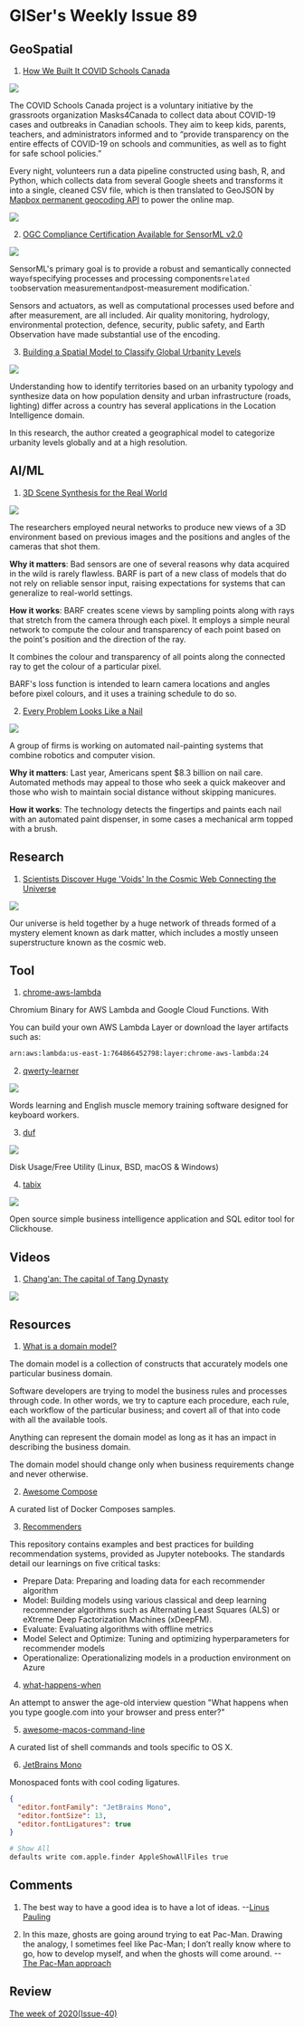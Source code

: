# GISer's Weekly Issue 89

## GeoSpatial

1. [How We Built It COVID Schools Canada](https://covidschoolscanada.org/map.html)

![](https://assets.website-files.com/5f2a93fe880654a977c51043/60b6f1b23660ba94273ddfd7_image6.png)

The COVID Schools Canada project is a voluntary initiative by the grassroots organization Masks4Canada to collect data about COVID-19 cases and outbreaks in Canadian schools. They aim to keep kids, parents, teachers, and administrators informed and to “provide transparency on the entire effects of COVID-19 on schools and communities, as well as to fight for safe school policies.”

Every night, volunteers run a data pipeline constructed using bash, R, and Python, which collects data from several Google sheets and transforms it into a single, cleaned CSV file, which is then translated to GeoJSON by [Mapbox permanent geocoding API](https://docs.mapbox.com/api/search/geocoding/#mapboxplaces-permanent) to power the online map.

![](https://assets.website-files.com/5f2a93fe880654a977c51043/60b7b63438c74e048c977d20_mapbox_workflow.jpg)

2. [OGC Compliance Certification Available for SensorML v2.0](https://www.ogc.org/pressroom/pressreleases/4478)

![](https://www.ogc.org/pub/www/files/pressrelease/SensorMLv2_Compli_SM_1024x536.jpg)

SensorML's primary goal is to provide a robust and semantically connected way`of`specifying processes and processing components`related to`observation measurement`and`post-measurement modification.`

Sensors and actuators, as well as computational processes used before and after measurement, are all included. Air quality monitoring, hydrology, environmental protection, defence, security, public safety, and Earth Observation have made substantial use of the encoding.

3. [Building a Spatial Model to Classify Global Urbanity Levels](https://carto.com/blog/building-spatial-model-classify-global-urbanity-levels/)

![](https://carto.com/blog/img/posts/2021/2021-06-10-building-spatial-model-classify-global-urbanity-levels/header.png)

Understanding how to identify territories based on an urbanity typology and synthesize data on how population density and urban infrastructure (roads, lighting) differ across a country has several applications in the Location Intelligence domain.

In this research, the author created a geographical model to categorize urbanity levels globally and at a high resolution.

## AI/ML

1. [3D Scene Synthesis for the Real World](https://www.deeplearning.ai/the-batch/issue-95/)

![](https://info.deeplearning.ai/hs-fs/hubfs/BARF.gif?width=1200&upscale=true&name=BARF.gif)

The researchers employed neural networks to produce new views of a 3D environment based on previous images and the positions and angles of the cameras that shot them.

**Why it matters**: Bad sensors are one of several reasons why data acquired in the wild is rarely flawless. BARF is part of a new class of models that do not rely on reliable sensor input, raising expectations for systems that can generalize to real-world settings.

**How it works**: BARF creates scene views by sampling points along with rays that stretch from the camera through each pixel. It employs a simple neural network to compute the colour and transparency of each point based on the point's position and the direction of the ray.

It combines the colour and transparency of all points along the connected ray to get the colour of a particular pixel.

BARF's loss function is intended to learn camera locations and angles before pixel colours, and it uses a training schedule to do so.

2. [Every Problem Looks Like a Nail](https://www.nytimes.com/2021/06/01/technology/robot-manicure-nails.html)

![](https://info.deeplearning.ai/hs-fs/hubfs/MANICURE2.gif?width=1200&upscale=true&name=MANICURE2.gif)

A group of firms is working on automated nail-painting systems that combine robotics and computer vision.

**Why it matters**: Last year, Americans spent $8.3 billion on nail care. Automated methods may appeal to those who seek a quick makeover and those who wish to maintain social distance without skipping manicures.

**How it works**: The technology detects the fingertips and paints each nail with an automated paint dispenser, in some cases a mechanical arm topped with a brush.

## Research

1. [Scientists Discover Huge 'Voids' In the Cosmic Web Connecting the Universe](https://www.vice.com/en/article/n7be77/scientists-discover-huge-voids-in-the-cosmic-web-connecting-the-universe)

![](https://video-images.vice.com/articles/60b68323b20aef00942effdb/lede/1622573862729-gettyimages-1221384618-1.jpeg?crop=1xw:0.843xh;0xw,0.0693xh&resize=500:*)

Our universe is held together by a huge network of threads formed of a mystery element known as dark matter, which includes a mostly unseen superstructure known as the cosmic web.

## Tool

1. [chrome-aws-lambda](https://github.com/alixaxel/chrome-aws-lambda#aws-lambda-layer)

Chromium Binary for AWS Lambda and Google Cloud Functions. With

You can build your own AWS Lambda Layer or download the layer artifacts such as:

```sh
arn:aws:lambda:us-east-1:764866452798:layer:chrome-aws-lambda:24
```

2. [qwerty-learner](https://github.com/Kaiyiwing/qwerty-learner)

![](https://github.com/Kaiyiwing/qwerty-learner/raw/master/docs/coder.png)

Words learning and English muscle memory training software designed for keyboard workers.

3. [duf](https://github.com/muesli/duf)

![](https://github.com/muesli/duf/raw/master/duf.png)

Disk Usage/Free Utility (Linux, BSD, macOS & Windows)

4. [tabix](https://github.com/tabixio/tabix)

![](https://camo.githubusercontent.com/2ce14404b5a8d88aae944de7654fe60a493184904b70bac6e00ab4a4a3f19f64/68747470733a2f2f74616269782e696f2f616e696d652f64726177732e6769663f6769676967)

Open source simple business intelligence application and SQL editor tool for Clickhouse.

## Videos

1. [Chang'an: The capital of Tang Dynasty](https://store.steampowered.com/app/1282080/Changan_The_capital_of_Tang_Dynasty/)

![](https://cdn.akamai.steamstatic.com/steam/apps/1282080/ss_4cd3a780f9563c4f51d0e05e5cf55f85ded9666b.600x338.jpg?t=1622174493)

## Resources

1. [What is a domain model?](https://fiseni.com/posts/what-is-a-domain-model/)

The domain model is a collection of constructs that accurately models one particular business domain.

Software developers are trying to model the business rules and processes through code. In other words, we try to capture each procedure, each rule, each workflow of the particular business; and covert all of that into code with all the available tools.

Anything can represent the domain model as long as it has an impact in describing the business domain.

The domain model should change only when business requirements change and never otherwise.

2. [Awesome Compose](https://github.com/docker/awesome-compose)

A curated list of Docker Composes samples.

3. [Recommenders](https://github.com/microsoft/recommenders)

This repository contains examples and best practices for building recommendation systems, provided as Jupyter notebooks. The standards detail our learnings on five critical tasks:

- Prepare Data: Preparing and loading data for each recommender algorithm
- Model: Building models using various classical and deep learning recommender algorithms such as Alternating Least Squares (ALS) or eXtreme Deep Factorization Machines (xDeepFM).
- Evaluate: Evaluating algorithms with offline metrics
- Model Select and Optimize: Tuning and optimizing hyperparameters for recommender models
- Operationalize: Operationalizing models in a production environment on Azure

4. [what-happens-when](https://github.com/alex/what-happens-when)

An attempt to answer the age-old interview question "What happens when you type google.com into your browser and press enter?"

5. [awesome-macos-command-line](https://github.com/herrbischoff/awesome-macos-command-line#opening-things)

A curated list of shell commands and tools specific to OS X.

6. [JetBrains Mono](https://www.jetbrains.com/lp/mono/)

Monospaced fonts with cool coding ligatures.

```json
{
  "editor.fontFamily": "JetBrains Mono",
  "editor.fontSize": 13,
  "editor.fontLigatures": true
}
```

```sh
# Show All
defaults write com.apple.finder AppleShowAllFiles true
```

## Comments

1.  The best way to have a good idea is to have a lot of ideas.
    --[Linus Pauling](https://www.brainyquote.com/quotes/linus_pauling_163645)

2.  In this maze, ghosts are going around trying to eat Pac-Man. Drawing the analogy, I sometimes feel like Pac-Man; I don’t really know where to go, how to develop myself, and when the ghosts will come around.
    --[The Pac-Man approach](https://mahmoud-mohamed-bahaa.medium.com/i-spent-18-months-making-a-decision-heres-what-i-learned-the-pac-man-approach-c943e687413a)

## Review

[The week of 2020(Issue-40)](https://github.com/lkcozy/weekly/blob/master/docs/2020/issue-40.md)
